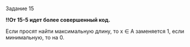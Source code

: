 Задание 15

**!!От 15-5 идет более совершенный код.**


Если просят найти максимальную длину, то x ∈ A заменяется 1, если минимальную, то на 0.
